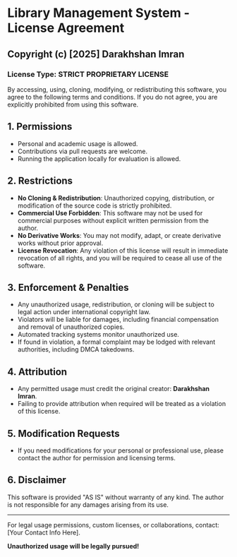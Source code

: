 # Library Management System - License Agreement

## Copyright (c) [2025] Darakhshan Imran

### License Type: STRICT PROPRIETARY LICENSE

By accessing, using, cloning, modifying, or redistributing this software, you agree to the following terms and conditions. If you do not agree, you are explicitly prohibited from using this software.

## 1. **Permissions**
- Personal and academic usage is allowed.
- Contributions via pull requests are welcome.
- Running the application locally for evaluation is allowed.

## 2. **Restrictions**
- **No Cloning & Redistribution**: Unauthorized copying, distribution, or modification of the source code is strictly prohibited.
- **Commercial Use Forbidden**: This software may not be used for commercial purposes without explicit written permission from the author.
- **No Derivative Works**: You may not modify, adapt, or create derivative works without prior approval.
- **License Revocation**: Any violation of this license will result in immediate revocation of all rights, and you will be required to cease all use of the software.

## 3. **Enforcement & Penalties**
- Any unauthorized usage, redistribution, or cloning will be subject to legal action under international copyright law.
- Violators will be liable for damages, including financial compensation and removal of unauthorized copies.
- Automated tracking systems monitor unauthorized use.
- If found in violation, a formal complaint may be lodged with relevant authorities, including DMCA takedowns.

## 4. **Attribution**
- Any permitted usage must credit the original creator: **Darakhshan Imran**.
- Failing to provide attribution when required will be treated as a violation of this license.

## 5. **Modification Requests**
- If you need modifications for your personal or professional use, please contact the author for permission and licensing terms.

## 6. **Disclaimer**
This software is provided "AS IS" without warranty of any kind. The author is not responsible for any damages arising from its use.

---
For legal usage permissions, custom licenses, or collaborations, contact: [Your Contact Info Here].

**Unauthorized usage will be legally pursued!**

